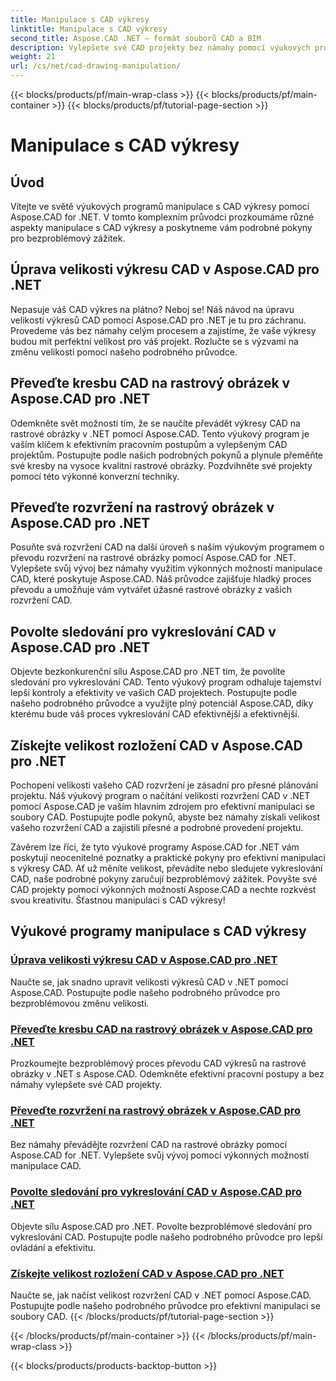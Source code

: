 ```yaml
---
title: Manipulace s CAD výkresy
linktitle: Manipulace s CAD výkresy
second_title: Aspose.CAD .NET – formát souborů CAD a BIM
description: Vylepšete své CAD projekty bez námahy pomocí výukových programů Aspose.CAD for .NET. Pomocí našich podrobných průvodců můžete hladce měnit velikost, převádět a optimalizovat výkresy CAD.
weight: 21
url: /cs/net/cad-drawing-manipulation/
---
```


{{< blocks/products/pf/main-wrap-class >}}
{{< blocks/products/pf/main-container >}}
{{< blocks/products/pf/tutorial-page-section >}}

# Manipulace s CAD výkresy


## Úvod

Vítejte ve světě výukových programů manipulace s CAD výkresy pomocí Aspose.CAD for .NET. V tomto komplexním průvodci prozkoumáme různé aspekty manipulace s CAD výkresy a poskytneme vám podrobné pokyny pro bezproblémový zážitek.

## Úprava velikosti výkresu CAD v Aspose.CAD pro .NET

Nepasuje váš CAD výkres na plátno? Neboj se! Náš návod na úpravu velikostí výkresů CAD pomocí Aspose.CAD pro .NET je tu pro záchranu. Provedeme vás bez námahy celým procesem a zajistíme, že vaše výkresy budou mít perfektní velikost pro váš projekt. Rozlučte se s výzvami na změnu velikosti pomocí našeho podrobného průvodce.

## Převeďte kresbu CAD na rastrový obrázek v Aspose.CAD pro .NET

Odemkněte svět možností tím, že se naučíte převádět výkresy CAD na rastrové obrázky v .NET pomocí Aspose.CAD. Tento výukový program je vaším klíčem k efektivním pracovním postupům a vylepšeným CAD projektům. Postupujte podle našich podrobných pokynů a plynule přeměňte své kresby na vysoce kvalitní rastrové obrázky. Pozdvihněte své projekty pomocí této výkonné konverzní techniky.

## Převeďte rozvržení na rastrový obrázek v Aspose.CAD pro .NET

Posuňte svá rozvržení CAD na další úroveň s naším výukovým programem o převodu rozvržení na rastrové obrázky pomocí Aspose.CAD for .NET. Vylepšete svůj vývoj bez námahy využitím výkonných možností manipulace CAD, které poskytuje Aspose.CAD. Náš průvodce zajišťuje hladký proces převodu a umožňuje vám vytvářet úžasné rastrové obrázky z vašich rozvržení CAD.

## Povolte sledování pro vykreslování CAD v Aspose.CAD pro .NET

Objevte bezkonkurenční sílu Aspose.CAD pro .NET tím, že povolíte sledování pro vykreslování CAD. Tento výukový program odhaluje tajemství lepší kontroly a efektivity ve vašich CAD projektech. Postupujte podle našeho podrobného průvodce a využijte plný potenciál Aspose.CAD, díky kterému bude váš proces vykreslování CAD efektivnější a efektivnější.

## Získejte velikost rozložení CAD v Aspose.CAD pro .NET

Pochopení velikosti vašeho CAD rozvržení je zásadní pro přesné plánování projektu. Náš výukový program o načítání velikosti rozvržení CAD v .NET pomocí Aspose.CAD je vaším hlavním zdrojem pro efektivní manipulaci se soubory CAD. Postupujte podle pokynů, abyste bez námahy získali velikost vašeho rozvržení CAD a zajistili přesné a podrobné provedení projektu.

Závěrem lze říci, že tyto výukové programy Aspose.CAD for .NET vám poskytují neocenitelné poznatky a praktické pokyny pro efektivní manipulaci s výkresy CAD. Ať už měníte velikost, převádíte nebo sledujete vykreslování CAD, naše podrobné pokyny zaručují bezproblémový zážitek. Povyšte své CAD projekty pomocí výkonných možností Aspose.CAD a nechte rozkvést svou kreativitu. Šťastnou manipulaci s CAD výkresy!
## Výukové programy manipulace s CAD výkresy
### [Úprava velikosti výkresu CAD v Aspose.CAD pro .NET](./adjust-cad-drawing-size/)
Naučte se, jak snadno upravit velikosti výkresů CAD v .NET pomocí Aspose.CAD. Postupujte podle našeho podrobného průvodce pro bezproblémovou změnu velikosti.
### [Převeďte kresbu CAD na rastrový obrázek v Aspose.CAD pro .NET](./convert-cad-drawing-to-raster-image/)
Prozkoumejte bezproblémový proces převodu CAD výkresů na rastrové obrázky v .NET s Aspose.CAD. Odemkněte efektivní pracovní postupy a bez námahy vylepšete své CAD projekty.
### [Převeďte rozvržení na rastrový obrázek v Aspose.CAD pro .NET](./convert-layouts-to-raster-image/)
Bez námahy převádějte rozvržení CAD na rastrové obrázky pomocí Aspose.CAD for .NET. Vylepšete svůj vývoj pomocí výkonných možností manipulace CAD.
### [Povolte sledování pro vykreslování CAD v Aspose.CAD pro .NET](./enable-tracking-for-cad-rendering/)
Objevte sílu Aspose.CAD pro .NET. Povolte bezproblémové sledování pro vykreslování CAD. Postupujte podle našeho podrobného průvodce pro lepší ovládání a efektivitu.
### [Získejte velikost rozložení CAD v Aspose.CAD pro .NET](./get-size-of-cad-layout/)
Naučte se, jak načíst velikost rozvržení CAD v .NET pomocí Aspose.CAD. Postupujte podle našeho podrobného průvodce pro efektivní manipulaci se soubory CAD.
{{< /blocks/products/pf/tutorial-page-section >}}

{{< /blocks/products/pf/main-container >}}
{{< /blocks/products/pf/main-wrap-class >}}

{{< blocks/products/products-backtop-button >}}
